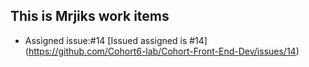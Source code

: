 ## This is Mrjiks work items

- Assigned issue:#14
  [Issued assigned is #14] (https://github.com/Cohort6-lab/Cohort-Front-End-Dev/issues/14)
